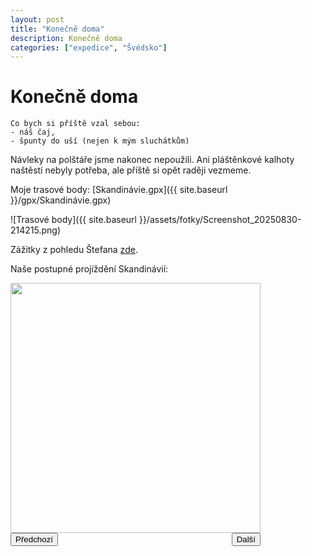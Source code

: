 ```yaml
---
layout: post
title: "Konečně doma"
description: Konečně doma
categories: ["expedice", "Švédsko"]
---
```


# Konečně doma

    Co bych si příště vzal sebou:
    - náš čaj,
    - špunty do uší (nejen k mým sluchátkům)

Návleky na polštáře jsme nakonec nepoužili. Ani pláštěnkové kalhoty naštěstí nebyly potřeba, ale příště si opět raději vezmeme. 

Moje trasové body: [Skandinávie.gpx]({{ site.baseurl }}/gpx/Skandinávie.gpx)

![Trasové body]({{ site.baseurl }}/assets/fotky/Screenshot_20250830-214215.png)

Zážitky z pohledu Štefana [zde](https://wildnorthernkayakingadventures.com/2025/08/07/2025-08_nur-noch-gen-nord/).

Naše postupné projíždění Skandinávií:

<!-- Přidejte do svého .md souboru -->
<div id="gallery">
  <img id="rotating-img" src="{{ site.baseurl }}/assets/fotky/Screenshot_20250811-150530.png" width="400">
  <br>
  <div style="display: flex; justify-content: space-between; width: 400px;">
    <button onclick="prevImg()">Předchozí</button>
    <button onclick="nextImg()">Další</button>
  </div>
</div>

<script>
const path = "{{ site.baseurl }}/assets/fotky/";

const images = [
  "Screenshot_20250811-150530.png",
  "Screenshot_20250816-120758.png",
  "Screenshot_20250820-154454.png",
  "Screenshot_20250830-214215.png"
];

let idx = 0;

function showImg() {
    document.getElementById('rotating-img').src = path + images[idx];
}

function prevImg() {
    idx -= 1;
    if (idx < 0) idx = 0;
    showImg();
}

function nextImg() {
    idx = idx + 1;
    if (idx >= images.length) idx = images.length - 1;
    showImg();
}
</script>